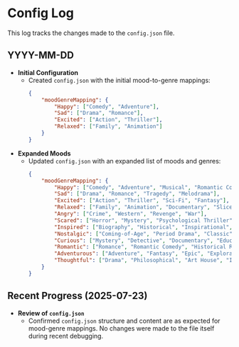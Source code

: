 # Config Log

This log tracks the changes made to the `config.json` file.

## YYYY-MM-DD

*   **Initial Configuration**
    *   Created `config.json` with the initial mood-to-genre mappings:
        ```json
        {
            "moodGenreMapping": {
                "Happy": ["Comedy", "Adventure"],
                "Sad": ["Drama", "Romance"],
                "Excited": ["Action", "Thriller"],
                "Relaxed": ["Family", "Animation"]
            }
        }
        ```
*   **Expanded Moods**
    *   Updated `config.json` with an expanded list of moods and genres:
        ```json
        {
            "moodGenreMapping": {
                "Happy": ["Comedy", "Adventure", "Musical", "Romantic Comedy"],
                "Sad": ["Drama", "Romance", "Tragedy", "Melodrama"],
                "Excited": ["Action", "Thriller", "Sci-Fi", "Fantasy"],
                "Relaxed": ["Family", "Animation", "Documentary", "Slice of Life"],
                "Angry": ["Crime", "Western", "Revenge", "War"],
                "Scared": ["Horror", "Mystery", "Psychological Thriller", "Supernatural"],
                "Inspired": ["Biography", "Historical", "Inspirational", "Sports"],
                "Nostalgic": ["Coming-of-Age", "Period Drama", "Classic", "Retro"],
                "Curious": ["Mystery", "Detective", "Documentary", "Educational"],
                "Romantic": ["Romance", "Romantic Comedy", "Historical Romance", "Chick Flick"],
                "Adventurous": ["Adventure", "Fantasy", "Epic", "Exploration"],
                "Thoughtful": ["Drama", "Philosophical", "Art House", "Indie"]
            }
        }
        ```

## Recent Progress (2025-07-23)

*   **Review of `config.json`**
    *   Confirmed `config.json` structure and content are as expected for mood-genre mappings. No changes were made to the file itself during recent debugging.